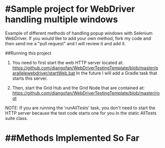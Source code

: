 #Sample project for WebDriver handling multiple windows
===========================

Example of different methods of handling popup windows with Selenium WebDriver.  If you would like
to add your own method, fork my code and then send me a "pull request" and I will review it and
add it.

##Running this project

1. You need to first start the web HTTP server located at:
  https://github.com/djangofan/WebDriverTestingTemplate/blob/master/parallelewebdriver/startWeb.bat
   In the future I will add a Gradle task that starts this server.

2.  Then, start the Grid Hub and the Grid Node that are contained at:
   https://github.com/djangofan/WebDriverTestingTemplate/blob/master/root  

NOTE: If  you are running the 'runAllTests' task, you don't need to start the HTTP server because
   the test code starts one for you in the static AllTests suite class.

##Methods Implemented So Far
===========================

